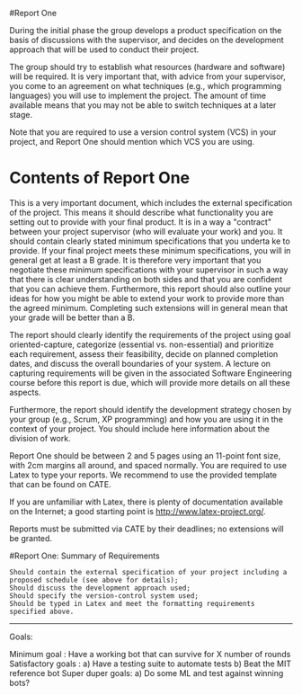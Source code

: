 #Report One

During the initial phase the group develops a product specification on the basis of discussions with the supervisor, and decides on the development approach that will be used to conduct their project.

The group should try to establish what resources (hardware and software) will be required. It is very important that, with advice from your supervisor, you come to an agreement on what techniques (e.g., which programming languages) you will use to implement the project. The amount of time available means that you may not be able to switch techniques at a later stage.

Note that you are required to use a version control system (VCS) in your project, and Report One should mention which VCS you are using.

# Contents of Report One

This is a very important document, which includes the external specification of the project. This means it should describe what functionality you are setting out to provide with your final product. It is in a way a "contract" between your project supervisor (who will evaluate your work) and you. It should contain clearly stated minimum specifications that you underta ke to provide. If your final project meets these minimum specifications, you will in general get at least a B grade. It is therefore very important that you negotiate these minimum specifications with your supervisor in such a way that there is clear understanding on both sides and that you are confident that you can achieve them. Furthermore, this report should also outline your ideas for how you might be able to extend your work to provide more than the agreed minimum. Completing such extensions will in general mean that your grade will be better than a B.

The report should clearly identify the requirements of the project using goal oriented-capture, categorize (essential vs. non-essential) and prioritize each requirement, assess their feasibility, decide on planned completion dates, and discuss the overall boundaries of your system. A lecture on capturing requirements will be given in the associated Software Engineering course before this report is due, which will provide more details on all these aspects.

Furthermore, the report should identify the development strategy chosen by your group (e.g., Scrum, XP programming) and how you are using it in the context of your project. You should include here information about the division of work.

Report One should be between 2 and 5 pages using an 11-point font size, with 2cm margins all around, and spaced normally. You are required to use Latex to type your reports. We recommend to use the provided template that can be found on CATE.

If you are unfamiliar with Latex, there is plenty of documentation available on the Internet; a good starting point is http://www.latex-project.org/.

Reports must be submitted via CATE by their deadlines; no extensions will be granted.

#Report One: Summary of Requirements

    Should contain the external specification of your project including a proposed schedule (see above for details);
    Should discuss the development approach used;
    Should specify the version-control system used;
    Should be typed in Latex and meet the formatting requirements specified above.
    

---


Goals:

Minimum goal      : Have a working bot that can survive for X number of rounds
Satisfactory goals :
a) Have a testing suite to automate tests
b) Beat the MIT reference bot
Super duper goals: 
a) Do some ML and test against winning bots?

